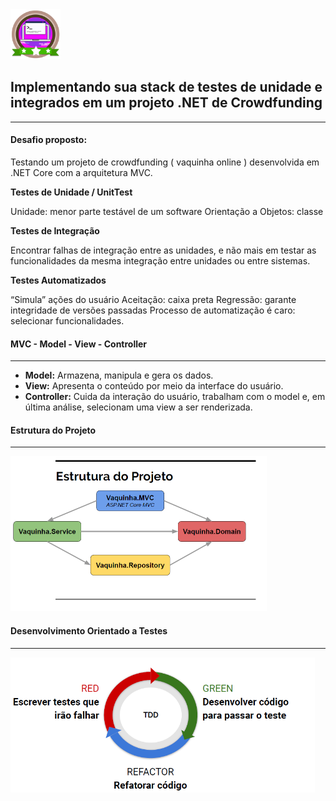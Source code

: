 <img src="img/ico.png" width="80"/>

<h2> Implementando sua stack de testes de unidade e integrados em um projeto .NET de Crowdfunding </h2>

<hr>

#### Desafio proposto:

Testando um projeto de crowdfunding ( vaquinha online ) desenvolvida em .NET Core com a arquitetura MVC.



**Testes de Unidade / UnitTest**

Unidade: menor parte testável de um software
Orientação a Objetos: classe

**Testes de Integração**

Encontrar falhas de integração entre as unidades, e não mais em testar as funcionalidades da mesma integração entre unidades ou entre sistemas.

**Testes Automatizados**

“Simula” ações do usuário
Aceitação: caixa preta
Regressão: garante integridade de versões passadas
Processo de automatização é caro: selecionar
funcionalidades.



#### MVC - Model - View - Controller

------

- **Model:** Armazena, manipula e gera os dados.
- **View:** Apresenta o conteúdo por meio da interface do usuário.
- **Controller:** Cuida da interação do usuário, trabalham com o model e, em última análise, selecionam uma view a ser renderizada.





#### Estrutura do Projeto

------

<img src="img\Estrutura.png" style="zoom:50%;" />





#### Desenvolvimento Orientado a Testes

------

<img src="img\Desenvolvimento.png" style="zoom:60%;" />



